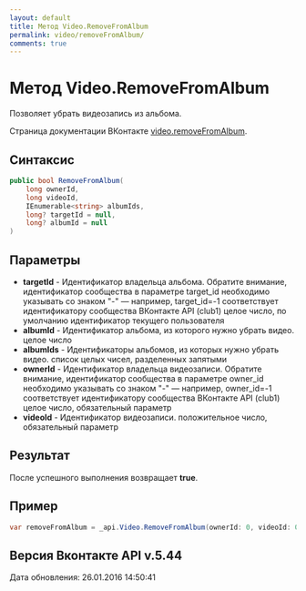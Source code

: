 ```yaml
---
layout: default
title: Метод Video.RemoveFromAlbum
permalink: video/removeFromAlbum/
comments: true
---
```

# Метод Video.RemoveFromAlbum
Позволяет убрать видеозапись из альбома.

Страница документации ВКонтакте [video.removeFromAlbum](https://vk.com/dev/video.removeFromAlbum).

## Синтаксис
``` csharp
public bool RemoveFromAlbum(
	long ownerId,
	long videoId,
	IEnumerable<string> albumIds,
	long? targetId = null,
	long? albumId = null
)
```

## Параметры
+ **targetId** - Идентификатор владельца альбома. Обратите внимание, идентификатор сообщества в параметре target_id необходимо указывать со знаком "-" — например, target_id=-1 соответствует идентификатору сообщества ВКонтакте API (club1)  целое число, по умолчанию идентификатор текущего пользователя
+ **albumId** - Идентификатор альбома, из которого нужно убрать видео. целое число
+ **albumIds** - Идентификаторы альбомов, из которых нужно убрать видео. список целых чисел, разделенных запятыми
+ **ownerId** - Идентификатор владельца видеозаписи. Обратите внимание, идентификатор сообщества в параметре owner_id необходимо указывать со знаком "-" — например, owner_id=-1 соответствует идентификатору сообщества ВКонтакте API (club1)  целое число, обязательный параметр
+ **videoId** - Идентификатор видеозаписи. положительное число, обязательный параметр

## Результат
После успешного выполнения возвращает **true**.

## Пример
``` csharp
var removeFromAlbum = _api.Video.RemoveFromAlbum(ownerId: 0, videoId: 0);
```

## Версия Вконтакте API v.5.44
Дата обновления: 26.01.2016 14:50:41
